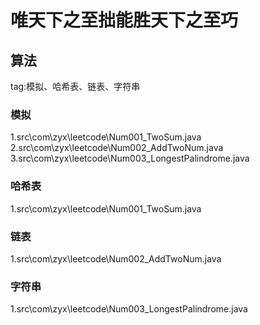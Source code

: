 # 唯天下之至拙能胜天下之至巧

## 算法
tag:模拟、哈希表、链表、字符串

### 模拟
1.src\com\zyx\leetcode\Num001_TwoSum.java
2.src\com\zyx\leetcode\Num002_AddTwoNum.java
3.src\com\zyx\leetcode\Num003_LongestPalindrome.java

### 哈希表
1.src\com\zyx\leetcode\Num001_TwoSum.java

### 链表
1.src\com\zyx\leetcode\Num002_AddTwoNum.java

### 字符串
1.src\com\zyx\leetcode\Num003_LongestPalindrome.java

